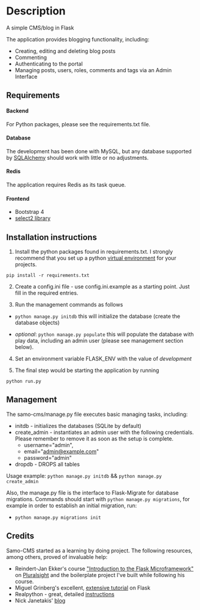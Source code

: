 # Description

A simple CMS/blog in Flask

The application provides blogging functionality, including:
* Creating, editing and deleting blog posts
* Commenting
* Authenticating to the portal
* Managing posts, users, roles, comments and tags via an Admin Interface


## Requirements

#### Backend
For Python packages, please see the requirements.txt file.

#### Database
The development has been done with MySQL, but any database supported by [SQLAlchemy](https://docs.sqlalchemy.org/en/latest/core/engines.html)  should work with little or no adjustments.

#### Redis
The application requires Redis as its task queue.

#### Frontend
* Bootstrap 4
* [select2 library](https://select2.github.io/)


## Installation instructions

1. Install the python packages found in requirements.txt. 
I strongly recommend that you set up a python [virtual environment](https://docs.python-guide.org/dev/virtualenvs/) for your projects.

`pip install -r requirements.txt`

2. Create a config.ini file - use config.ini.example as a starting point. Just fill in the required entries.

3. Run the management commands as follows

* `python manage.py initdb` this will initialize the database (create the database objects)

* *optional*: `python manage.py populate` this will populate the database with play data, including an admin user (please see management section below).

4. Set an environment variable FLASK_ENV with the value of *development*

5. The final step would be starting the application by running

`python run.py`


## Management

The samo-cms/manage.py file executes basic managing tasks, including:
* initdb - initializes the databases (SQLite by default)
* create_admin - instantiates an admin user with the following credentials. Please remember to remove it as soon as the setup is complete. 
    * username="admin",
    * email="admin@example.com"
    * password="admin"
* dropdb - DROPS all tables

Usage example: 
`python manage.py initdb` &&
`python manage.py create_admin`

Also, the manage.py file is the interface to Flask-Migrate for database migrations. Commands should start with
`python manage.py migrations`, for example in order to establish an initial migration, run:
* `python manage.py migrations init`

## Credits

Samo-CMS started as a learning by doing project. The following resources, among others, proved of invaluable help:

* Reindert-Jan Ekker's course ["Introduction to the Flask Microframework"](https://github.com/gonzigonz/Pluralsight---Python-Flask-Apps) on [Pluralsight](https://www.pluralsight.com/courses/flask-micro-framework-introduction) and the boilerplate project I've built while following his course.
* Miguel Grinberg's excellent, [extensive tutorial](https://blog.miguelgrinberg.com/post/the-flask-mega-tutorial-part-i-hello-world) on Flask
* Realpython - great, detailed [instructions](https://realpython.com/handling-email-confirmation-in-flask/)
* Nick Janetakis' [blog](https://nickjanetakis.com/blog/dockerize-a-flask-celery-and-redis-application-with-docker-compose)
